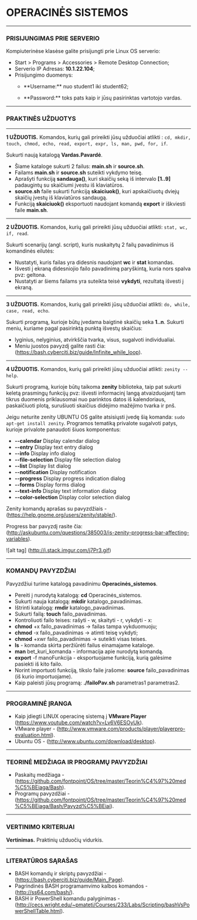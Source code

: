 # OPERACINĖS SISTEMOS
___
### PRISIJUNGIMAS PRIE SERVERIO
 Kompiuterinėse klasėse galite prisijungti prie Linux OS serverio:
- Start > Programs > Accessories > Remote Desktop Connection;
- Serverio IP Adresas: **10.1.22.104**;
- Prisijungimo duomenys:
  - <p>**Username:** nuo student1 iki student62; </p>
  - <p>**Password:** toks pats kaip ir jūsų pasirinktas vartotojo vardas.</p>

___


### PRAKTINĖS UŽDUOTYS 
___
**1 UŽDUOTIS.** Komandos, kurių gali prireikti jūsų užduočiai atlikti : ```cd, mkdir, touch, chmod, echo, read, export, expr, ls, man, pwd, for, if```.

Sukurti naują katalogą **Vardas.Pavardė**.
- Šiame kataloge sukurti 2 failus: **main.sh** ir **source.sh**.
- Failams **main.sh** ir **source.sh** suteikti vykdymo teisę.
- Aprašyti funkciją **sandauga()**, kuri skaičių seką iš intervalo **[1..9]** padaugintų su skaičiumi įvestu iš klaviatūros.  
- **source.sh** faile sukurti funkciją **skaiciuok()**, kuri apskaičiuotų dviejų skaičių įvestų iš klaviatūros sandaugą.
- Funkciją **skaiciuok()** eksportuoti naudojant komandą **export** ir iškviesti faile **main.sh**.

___
**2 UŽDUOTIS.** Komandos, kurių gali prireikti jūsų užduočiai atlikti: ```stat, wc, if, read```. 

Sukurti scenarijų (angl. script), kuris nuskaitytų 2 failų pavadinimus iš komandinės eilutės:
- Nustatyti, kuris failas yra didesnis naudojant **wc** ir **stat** komandas.
- Išvesti į ekraną didesniojio failo pavadinimą paryškintą, kuria nors spalva pvz: geltona.
- Nustatyti ar šiems failams yra suteikta teisė **vykdyti**, rezultatą išvesti į ekraną.

___

**3 UŽDUOTIS.** Komandos, kurių gali prireikti jūsų užduočiai atlikti: ```do, while, case, read, echo```.

Sukurti programą, kurioje būtų įvedama baigtinė skaičių seka **1..n**. Sukurti meniu, kuriame pagal pasirinktą punktą išvestų skaičius:
- lyginius, nelyginius, atvirkščia tvarka, visus, sugalvoti individualiai.
- Meniu juostos pavyzdį galite rasti čia: (https://bash.cyberciti.biz/guide/Infinite_while_loop).

___

**4 UŽDUOTIS.** Komandos, kurių gali prireikti jūsų užduočiai atlikti: ```zenity --help```.

Sukurti programą, kurioje būtų taikoma **zenity** biblioteka, taip pat sukurti keletą prasmingų funkcijų pvz: išvesti informacinį langą atvaizduojantį tam tikrus duomenis priklausomai nuo parinktos datos iš kalendoriaus, paskaičiuoti plotą, surušiuoti skaičius didėjimo mažėjimo tvarka ir pnš. 

Jeigu neturite zenity UBUNTU OS galite atsisiųsti įvedę šią komanda: `sudo apt-get install zenity`. Programos tematiką privalote sugalvoti patys, kurioje privalote panaudoti šiuos komponentus: 

-  **--calendar**                                        Display calendar dialog
-  **--entry**                                           Display text entry dialog
-  **--info**                                            Display info dialog
-  **--file-selection**                                  Display file selection dialog
-  **--list**                                            Display list dialog
-  **--notification**                                    Display notification
-  **--progress**                                        Display progress indication dialog
-  **--forms**                                           Display forms dialog
-  **--text-info**                                       Display text information dialog
-  **--color-selection**                                 Display color selection dialog

Zenity komandų aprašas su pavyzdžiais - (https://help.gnome.org/users/zenity/stable/).

Progress bar pavyzdį rasite čia: (http://askubuntu.com/questions/385003/is-zenity-progress-bar-affecting-variables).

![alt tag] (http://i.stack.imgur.com/j7Pr3.gif)

___

### KOMANDŲ PAVYZDŽIAI

Pavyzdžiui turime katalogą pavadinimu **Operacinės_sistemos**.  
- Pereiti į nurodytą katalogą: **cd** Operacinės_sistemos.
- Sukurti nauja katalogą: **mkdir** katalogo_pavadinimas.
- Ištrinti katalogą: **rmdir** katalogo_pavadinimas.
- Sukurti failą: **touch** failo_pavadinimas.
- Kontroliuoti failo teises: rašyti - w, skaityti - r, vykdyti - x: <br/>
 - **chmod** +x failo_pavadinimas -> failas tampa vykduomuoju; <br/>
 - **chmod** -x failo_pavadinimas -> atimti teisę vykdyti;
 - **chmod** +xwr failo_pavadinimas -> suteikti visas teises.
- **ls** - komanda skirta peržiūrėti failus einamajame kataloge.
- **man** bet_kuri_komanda - informacija apie nurodytą komandą.
- **export** -f manoFunkcija - eksportuojame funkciją, kurią galėsime pasiekti iš kito failo.
 - Norint importuoti funkciją, tikslo faile įrašome: **source** failo_pavadinimas (iš kurio importuojame).
 - Kaip paleisti jūsų programą: **./failoPav.sh** parametras1 parametras2.

___


### PROGRAMINĖ ĮRANGA

- Kaip įdiegti LINUX operacinę sistemą į **VMware Player** (https://www.youtube.com/watch?v=Lv6V6ESOyUk).
 - VMware player - (http://www.vmware.com/products/player/playerpro-evaluation.html).
 - Ubuntu OS - (http://www.ubuntu.com/download/desktop).

___

### TEORINĖ MEDŽIAGA IR PROGRAMŲ PAVYZDŽIAI
- Paskaitų medžiaga - (https://github.com/fontpoint/OS/tree/master/Teorin%C4%97%20med%C5%BEiaga/Bash).
- Programų pavyzdžiai - (https://github.com/fontpoint/OS/tree/master/Teorin%C4%97%20med%C5%BEiaga/Bash/Pavyzd%C5%BEiai).

___

### VERTINIMO KRITERIJAI

**Vertinimas.** Praktinių užduočių vidurkis.
___

### LITERATŪROS SĄRAŠAS

- BASH komandų ir skriptų pavyzdžiai - (https://bash.cyberciti.biz/guide/Main_Page).
- Pagrindinės BASH programamvimo kalbos komandos - (http://ss64.com/bash/).
- BASH ir PowerShell komandu palyginimas - (http://cecs.wright.edu/~pmateti/Courses/233/Labs/Scripting/bashVsPowerShellTable.html).

